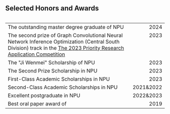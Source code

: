 ## Selected Honors and Awards


<table style="float:left;width:100%;border:none;">

  <tr>
    <td>The outstanding master degree graduate of NPU</td>
    <td style="float:right">2024</td>
  </tr>
  <tr>
    <td>The second prize of Graph Convolutional Neural Network Inference Optimization (Central South Division) track in the <a href="https://cas-pra.sugon.com/webnews/detail/243" target="_blank"> The 2023 Priority Research Application Competition</a> </td>
    <td style="float:right">2023</td>
  </tr>
  <tr>
    <td>The "Ji Wenmei" Scholarship of NPU</td>
    <td style="float:right">2023</td>
  </tr>
  <tr>
    <td>The Second Prize Scholarship in NPU</td>
    <td style="float:right">2023</td>
  </tr>
  <tr>
    <td>First-Class Academic Scholarships in NPU</td>
    <td style="float:right">2023</td>
  </tr>
  <tr>
    <td>Second-Class Academic Scholarships in NPU</td>
    <td style="float:right">2021&2022</td>
  </tr>
  <tr>
    <td>Excellent postgraduate in NPU</td>
    <td style="float:right">2022&2023</td>
  </tr>
  <tr>
    <td>Best oral paper award of  </td>
    <td style="float:right">2019</td>
  </tr>

</table>

